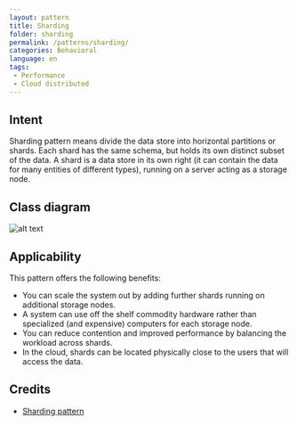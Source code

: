 ```yaml
---
layout: pattern  
title: Sharding 
folder: sharding  
permalink: /patterns/sharding/  
categories: Behavioral
language: en
tags:  
 - Performance
 - Cloud distributed
---  
```

  
## Intent  
Sharding pattern means divide the data store into horizontal partitions or shards. Each shard has the same schema, but holds its own distinct subset of the data. 
A shard is a data store in its own right (it can contain the data for many entities of different types), running on a server acting as a storage node.

## Class diagram
![alt text](./etc/sharding.urm.png "Sharding pattern class diagram")

## Applicability  
This pattern offers the following benefits:

- You can scale the system out by adding further shards running on additional storage nodes.
- A system can use off the shelf commodity hardware rather than specialized (and expensive) computers for each storage node.
- You can reduce contention and improved performance by balancing the workload across shards.
- In the cloud, shards can be located physically close to the users that will access the data.

## Credits  
  
* [Sharding pattern](https://docs.microsoft.com/en-us/azure/architecture/patterns/sharding)
